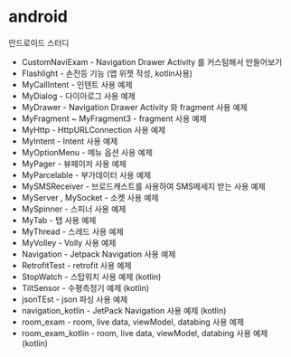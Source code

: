 # android
안드로이드 스터디

* CustomNaviExam - Navigation Drawer Activity 를 커스텀해서 만들어보기
* Flashlight - 손전등 기능 (앱 위젯 작성, kotlin사용)
* MyCallIntent - 인텐트 사용 예제 
* MyDialog - 다이아로그 사용 예제
* MyDrawer - Navigation Drawer Activity 와 fragment 사용 예제
* MyFragment ~ MyFragment3 - fragment 사용 예제
* MyHttp - HttpURLConnection 사용 예제
* MyIntent - Intent 사용 예제
* MyOptionMenu - 메뉴 옵션 사용 예제
* MyPager - 뷰페이저 사용 예제
* MyParcelable - 부가데이터 사용 예제
* MySMSReceiver - 브로드캐스트를 사용하여 SMS메세지 받는 사용 예제
* MyServer , MySocket - 소켓 사용 예제
* MySpinner - 스피너 사용 예제
* MyTab - 탭 사용 예제
* MyThread - 스레드 사용 예제
* MyVolley - Volly 사용 예제
* Navigation - Jetpack Navigation 사용 예제
* RetrofitTest - retrofit 사용 예제
* StopWatch - 스탑워치 사용 예제 (kotlin)
* TiltSensor - 수평측정기 예제 (kotlin)
* jsonTEst - json 파싱 사용 예제 
* navigation_kotlin - JetPack Navigation 사용 예제 (kotlin)
* room_exam - room, live data, viewModel, databing 사용 예제
* room_exam_kotlin - room, live data, viewModel, databing 사용 예제 (kotlin)
